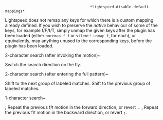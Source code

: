 
                                           *lightspeed-disable-default-mappings*
Lightspeed does not remap any keys for which there is a custom mapping already
defined. If you wish to preserve the _native_ behaviour of some of the keys,
for example f/F/t/T, simply unmap the given keys after the plugin has been
loaded (either `noremap f f` or `silent! unmap f`, for each), or equivalently,
map anything unused to the corresponding <Plug> keys, before the plugin has
been loaded.


2-character search (after invoking the motion)~

<Tab>                      Switch the search direction on the fly.

2-character search (after entering the full pattern)~

<Space>                    Shift to the next group of labeled matches.
<Tab>                      Shift to the previous group of labeled matches.

1-character search~

;                          Repeat the previous f/t motion in the forward
                           direction, or revert `,`. 
,                          Repeat the previous f/t motion in the backward
                           direction, or revert `;`.

